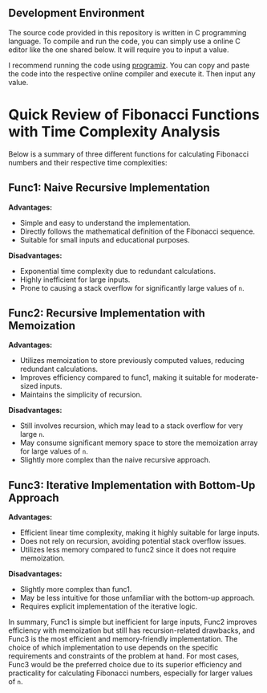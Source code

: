 ## Development Environment

The source code provided in this repository is written in C programming language. To compile and run the code, you can simply use a online C editor like the one shared below. It will require you to input a value.

I recommend running the code using [programiz](https://www.programiz.com/c-programming/online-compiler). You can copy and paste the code into the respective online compiler and execute it. Then input any value.

# Quick Review of Fibonacci Functions with Time Complexity Analysis

Below is a summary of three different functions for calculating Fibonacci numbers and their respective time complexities:

## Func1: Naive Recursive Implementation
**Advantages:**
- Simple and easy to understand the implementation.
- Directly follows the mathematical definition of the Fibonacci sequence.
- Suitable for small inputs and educational purposes.

**Disadvantages:**
- Exponential time complexity due to redundant calculations.
- Highly inefficient for large inputs.
- Prone to causing a stack overflow for significantly large values of `n`.

## Func2: Recursive Implementation with Memoization
**Advantages:**
- Utilizes memoization to store previously computed values, reducing redundant calculations.
- Improves efficiency compared to func1, making it suitable for moderate-sized inputs.
- Maintains the simplicity of recursion.

**Disadvantages:**
- Still involves recursion, which may lead to a stack overflow for very large `n`.
- May consume significant memory space to store the memoization array for large values of `n`.
- Slightly more complex than the naive recursive approach.

## Func3: Iterative Implementation with Bottom-Up Approach
**Advantages:**
- Efficient linear time complexity, making it highly suitable for large inputs.
- Does not rely on recursion, avoiding potential stack overflow issues.
- Utilizes less memory compared to func2 since it does not require memoization.

**Disadvantages:**
- Slightly more complex than func1.
- May be less intuitive for those unfamiliar with the bottom-up approach.
- Requires explicit implementation of the iterative logic.

In summary, Func1 is simple but inefficient for large inputs, Func2 improves efficiency with memoization but still has recursion-related drawbacks, and Func3 is the most efficient and memory-friendly implementation. The choice of which implementation to use depends on the specific requirements and constraints of the problem at hand. For most cases, Func3 would be the preferred choice due to its superior efficiency and practicality for calculating Fibonacci numbers, especially for larger values of `n`.
